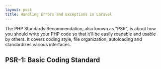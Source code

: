 ```yaml
---
layout: post
title: Handling Errors and Exceptions in Laravel
---
```


The PHP Standards Recommendation, also known as "PSR", is about how you should write your PHP code so that it'll be easily readable and usable by others. It covers coding style, file organization, autoloading and standardizes various interfaces.

## PSR-1: Basic Coding Standard
